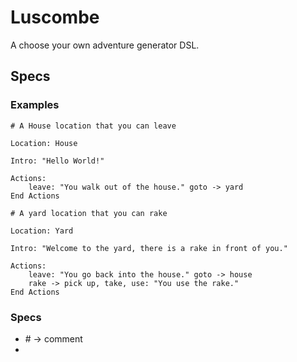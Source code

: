 # Luscombe

A choose your own adventure generator DSL.

## Specs

### Examples

```
# A House location that you can leave

Location: House

Intro: "Hello World!"

Actions:
    leave: "You walk out of the house." goto -> yard
End Actions

# A yard location that you can rake

Location: Yard

Intro: "Welcome to the yard, there is a rake in front of you."

Actions:
    leave: "You go back into the house." goto -> house
    rake -> pick up, take, use: "You use the rake."
End Actions
```

### Specs

- \# -> comment
- 
